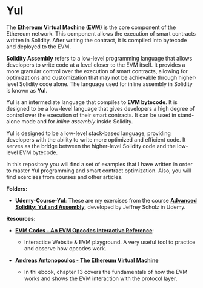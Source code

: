 # Yul
The **Ethereum Virtual Machine (EVM)** is the core component of the Ethereum network. This component allows the execution of smart contracts written in Solidity. After writing the contract, it is compiled into bytecode and deployed to the EVM.

**Solidity Assembly** refers to a low-level programming language that allows developers to write code at a level closer to the EVM itself. It provides a more granular control over the execution of smart contracts, allowing for optimizations and customization that may not be achievable through higher-level Solidity code alone. The language used for inline assembly in Solidity is known as **Yul**. 

Yul is an intermediate language that compiles to **EVM bytecode**. It is designed to be a low-level language that gives developers a high degree of control over the execution of their smart contracts. It can be used in stand-alone mode and for *inline assembly* inside Solidity.

Yul is designed to be a low-level stack-based language, providing developers with the ability to write more optimized and efficient code. It serves as the bridge between the higher-level Solidity code and the low-level EVM bytecode.

In this repository you will find a set of examples that I have written in order to master Yul programming and smart contract optimization. Also, you will find exercises from courses and other articles.

**Folders:**
* **Udemy-Course-Yul**: These are my exercises from the course  [**Advanced Solidity: Yul and Assembly**](https://www.udemy.com/course/advanced-solidity-yul-and-assembly/), developed by Jeffrey Scholz in Udemy.

**Resources:**

+ [**EVM Codes - An EVM Opcodes Interactive Reference**](https://www.evm.codes/): 
  * Interactice Website & EVM playground. A very useful tool to practice and observe how opcodes work.

+ [**Andreas Antonopoulos - The Ethereum Virtual Machine**](https://github.com/ethereumbook/ethereumbook/blob/develop/13evm.asciidoc)
  * In thi ebook, chapter 13 covers the fundamentals of how the EVM works and shows the EVM interaction with the protocol layer. 

